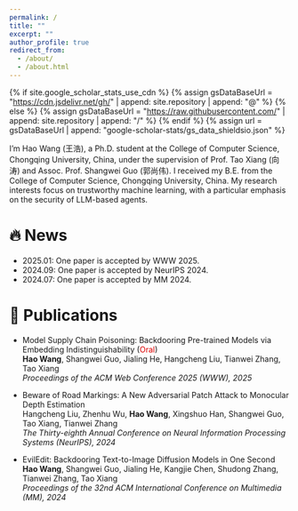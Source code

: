 ```yaml
---
permalink: /
title: ""
excerpt: ""
author_profile: true
redirect_from: 
  - /about/
  - /about.html
---
```


{% if site.google_scholar_stats_use_cdn %}
{% assign gsDataBaseUrl = "https://cdn.jsdelivr.net/gh/" | append: site.repository | append: "@" %}
{% else %}
{% assign gsDataBaseUrl = "https://raw.githubusercontent.com/" | append: site.repository | append: "/" %}
{% endif %}
{% assign url = gsDataBaseUrl | append: "google-scholar-stats/gs_data_shieldsio.json" %}

<span class='anchor' id='about-me'></span>

I’m Hao Wang (王浩), a Ph.D. student at the College of Computer Science, Chongqing University, China, under the supervision of Prof. Tao Xiang (向涛) and Assoc. Prof. Shangwei Guo (郭尚伟). I received my B.E. from the College of Computer Science, Chongqing University, China. My research interests focus on trustworthy machine learning, with a particular emphasis on the security of LLM-based agents.

# 🔥 News

- 2025.01: One paper is accepted by WWW 2025.
- 2024.09: One paper is accepted by NeurIPS 2024.
- 2024.07: One paper is accepted by MM 2024.

# 📝 Publications 

- Model Supply Chain Poisoning: Backdooring Pre-trained Models via Embedding Indistinguishability (<font color="#dd0000">Oral</font>) [<i class="fa-solid fa-file-pdf"></i>](https://arxiv.org/abs/2401.15883) [<i class="fa-brands fa-github"></i>](https://github.com/haowang02/TransTroj)   
**Hao Wang**, Shangwei Guo, Jialing He, Hangcheng Liu, Tianwei Zhang, Tao Xiang    
*Proceedings of the ACM Web Conference 2025 (WWW), 2025*

- Beware of Road Markings: A New Adversarial Patch Attack to Monocular Depth Estimation [<i class="fa-solid fa-file-pdf"></i>](https://proceedings.neurips.cc/paper_files/paper/2024/file/7d26958422928e08465d5dd6cf0cb4cb-Paper-Conference.pdf) [<i class="fa-brands fa-github"></i>](https://github.com/a-c-a-c/AdvRM)   
Hangcheng Liu, Zhenhu Wu, **Hao Wang**, Xingshuo Han, Shangwei Guo, Tao Xiang, Tianwei Zhang    
*The Thirty-eighth Annual Conference on Neural Information Processing Systems (NeurIPS), 2024*

- EvilEdit: Backdooring Text-to-Image Diffusion Models in One Second [<i class="fa-solid fa-file-pdf"></i>](https://dl.acm.org/doi/10.1145/3664647.3680689) [<i class="fa-brands fa-github"></i>](https://github.com/haowang02/EvilEdit)   
**Hao Wang**, Shangwei Guo, Jialing He, Kangjie Chen, Shudong Zhang, Tianwei Zhang, Tao Xiang    
*Proceedings of the 32nd ACM International Conference on Multimedia (MM), 2024*